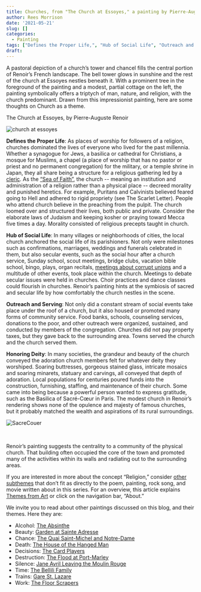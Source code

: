 ```yaml
---
title: Churches, from "The Church at Essoyes," a painting by Pierre-Auguste Renoir
author: Rees Morrison
date: '2021-05-21'
slug: []
categories:
  - Painting
tags: ["Defines the Proper Life,", "Hub of Social Life", "Outreach and Serving,", "Honoring Deity", ]
draft: 
---
```


A pastoral depiction of a church’s tower and chancel fills the central portion of Renoir’s French landscape.  The bell tower glows in sunshine and the rest of the church at Essoyes nestles beneath it.  With a prominent tree in the foreground of the painting and a modest, partial cottage on the left, the painting symbolically offers a triptych of man, nature, and religion, with the church predominant.  Drawn from this impressionist painting, here are some thoughts on Church as a theme.
<!--more-->
The Church at Essoyes, by Pierre-Auguste Renoir
 
![church at essoyes](/media/ChurchesRenoir.jpg)

**Defines the Proper Life**:  As places of worship for followers of a religion, churches dominated the lives of everyone who lived for the past millennia.  Whether a synagogue for Jews, a basilica or cathedral for Christians, a mosque for Muslims, a chapel (a place of worship that has no pastor or priest and no permanent congregation) for the military, or a temple shrine in Japan, they all share being a structure for a religious gathering led by a [cleric](https://themesfromart.com/post/2021-05-21-churches-from-california-dreamin-a-song-by-the-mamas-the-papas/churchescalifornia/).  As the [“Sea of Faith”](https://themesfromart.com/post/2021-05-21-churches-from-dover-beach-a-poem-by-matthew-arnold/churchesarnold/), the church -- meaning an institution and administration of a religion rather than a physical place -- decreed morality and punished heretics.  For example, Puritans and Calvinists believed feared going to Hell and adhered to rigid propriety (see The Scarlet Letter).  People who attend church believe in the preaching from the pulpit.  The church loomed over and structured their lives, both public and private.  Consider the elaborate laws of Judaism and keeping kosher or praying toward Mecca five times a day.  Morality consisted of religious precepts taught in church.

**Hub of Social Life**:  In many villages or neighborhoods of cities, the local church anchored the social life of its parishioners.  Not only were milestones such as confirmations, marriages, weddings and funerals celebrated in them, but also secular events, such as the social hour after a church service, Sunday school, scout meetings, bridge clubs, vacation bible school, bingo, plays, organ recitals, [meetings about corrupt unions](https://themesfromart.com/post/2021-05-21-churches-from-on-the-waterfront-a-movie-with-marlon-brando/churcheswaterfront/) and a multitude of other events, took place within the church.  Meetings to debate secular issues were held in churches.  Choir practices and dance classes could flourish in churches.  Renoir’s painting hints at the symbiosis of sacred and secular life by how comfortably the church nestles in the scene.

**Outreach and Serving**: Not only did a constant stream of social events take place under the roof of a church, but it also housed or promoted many forms of community service.  Food banks, schools, counseling services, donations to the poor, and other outreach were organized, sustained, and conducted by members of the congregation.  Churches did not pay property taxes, but they gave back to the surrounding area.  Towns served the church and the church served them.

**Honoring Deity**:  In many societies, the grandeur and beauty of the church conveyed the adoration church members felt for whatever deity they worshiped.  Soaring buttresses, gorgeous stained glass, intricate mosaics and soaring minarets, statuary and carvings, all conveyed that depth of adoration.  Local populations for centuries poured funds into the construction, furnishing, staffing, and maintenance of their church.  Some came into being because a powerful person wanted to express gratitude, such as the Basilica of Sacré-Cœur in Paris.  The modest church in Renoir’s rendering shows none of the opulence and majesty of famous churches, but it probably matched the wealth and aspirations of its rural surroundings.

![SacreCouer](/media/ChurchesSacreCoeur.jpg)
 
&nbsp;

Renoir’s painting suggests the centrality to a community of the physical church.    That building often occupied the core of the town and promoted many of the activities within its walls and radiating out to the surrounding areas. 

If you are interested in more about the concept “Religion,” consider [other subthemes](https://themesfromart.com/post/2021-05-21-churches-additional/churchesaddl/) that don’t fit as directly to the poem, painting, rock song, and movie written about in this series.  For an overview, this article explains [Themes from Art](http://bit.ly/3sRXopI) or click on the navigation bar, “About.”

We invite you to read about other paintings discussed on this blog, and their themes.  Here they are: 

* Alcohol: [The Absinthe](https://themesfromart.com/post/2021-02-03-alcohol-absinthe-degas/alcoholabsinthedegas/)
* Beauty: [Garden at Sainte Adresse](https://themesfromart.com/post/2021-04-21-beauty-garden-at-sainte-adresse-from-a-painting-by-claude-monet/beautystadress/)
* Chance: [The Quai Saint-Michel and Notre-Dame](http://localhost:4321/post/2021-03-14-chancechurch/chancechurch/)
* Death: [The House of the Hanged Man](https://themesfromart.com/post/2021-05-03-death-from-house-of-the-hanged-man-a-painting-by-paul-cezanne/deathhanged/)
* Decisions: [The Card Players](https://themesfromart.com/post/2021-02-08-decisions-the-card-players-a-painting-by-paul-cezanne/decisionscardplayerscezanne/)
* Destruction: [The Flood at Port-Marley](https://themesfromart.com/post/2021-02-18-destruction-from-flood-at-port-marly-a-painting-by-alfred-sisley/destructionflood/)
* Silence: [Jane Avril Leaving the Moulin Rouge](https://themesfromart.com/post/silenceavril/)
* Time:	[The Bellili Family](https://themesfromart.com/post/2021-03-08-time-from-the-bellili-family-by-edgar-degas/timebellili/)
* Trains: [Gare St. Lazare](https://themesfromart.com/post/2021-05-10-trainslazare/trainslazare/)     
* Work:	 [The Floor Scrapers](https://themesfromart.com/post/2021-02-26-workscrapers/workscrapers/)

